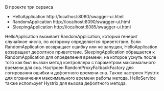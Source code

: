 В проекте три сервиса

* HelloApplication http://localhost:8080/swagger-ui.html 
* RandomApplication http://localhost:8090/swagger-ui.html
* SleepingApplication http://localhost:8085/swagger-ui.html

HelloApplication вызывает RandomApplication, который генерит случайное число, по которому определяется приветствие.
Если RandomApplication возвращает ошибку или не запущен, HelloApplication возвращает дефолтное приветствие.
SleepingApplication обращается к RandomApplication для определения времени, 
на которое уснуть после того как был вызван метод контроллера с параметром максимального времени для сна.
Настроен RandomProxyFallbackFactory для логирования ошибки и дефолтного времени сна.
Также настроен Hystrix для ограничения максимального времени работы метода.
HelloService также использует Hystrix для вызова дефолтного метода.

